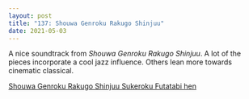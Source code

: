 ```yaml
---
layout: post  
title: "137: Shouwa Genroku Rakugo Shinjuu"  
date: 2021-05-03  
---
```


A nice soundtrack from *Shouwa Genroku Rakugo Shinjuu*. A lot of the pieces incorporate a cool jazz influence. Others lean more towards cinematic classical.

[Shouwa Genroku Rakugo Shinjuu Sukeroku Futatabi hen](https://youtu.be/9lNvtKquYTY?t=1007)

